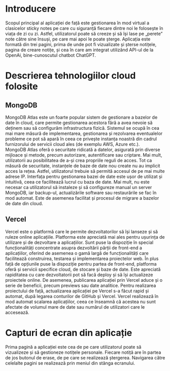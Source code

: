 # Introducere

  Scopul principal al aplicației de față este gestionarea în mod virtual a clasicelor sticky notes pe care cu siguranță fiecare dintre noi le folosește în viața de zi cu zi. Astfel, utilizatorul poate să creeze și să își lase pe „perete” note către sine însuși, pe care mai apoi le poate șterge. Aplicația este formată din trei pagini, prima de unde pot fi vizualizate și șterse notițele, pagina de creare notițe, și cea în care am integrat utilizând API-ul de la OpenAi, bine-cunoscutul chatbot ChatGPT.

# Descrierea tehnologiilor cloud folosite

## MongoDB

  MongoDB Atlas este un foarte popular sistem de gestionare a bazelor de date în cloud, care permite gestionarea acestora fără a avea nevoie să deținem sau să configurăm infrastructura fizică. Sistemul se ocupă în cea mai mare măsură de implementarea, gestionarea și rezolvarea eventualelor probleme ce pot să apară în ceea ce privește instanța noastră din cadrul furnizorului de servicii cloud ales (de exemplu AWS, Azure etc.).  
MongoDB Atlas oferă o securitate ridicată a datelor, asigurată prin diverse mijloace și metode, precum autorizare, autentificare sau criptare. Mai mult, utilizatorii au posibilitatea de a-și crea propriile reguli de acces. Tot ca măsură de securitate, instanțele de baze de date nou create nu au implicit acces la rețea. Astfel, utilizatorul trebuie să permită accesul de pe mai multe adrese IP.
Interfața pentru gestionarea bazei de date este ușor de utilizat și intuitivă, ceea ce facilitează lucrul cu baza de date. Mai mult, nu este necesar ca utilizatorul să instaleze și să configureze manual un server MongoDB, iar backup-ul, actualizările software sau restaurările se fac în mod automat. Este de asemenea facilitat și procesul de migrare a bazelor de date din cloud.

 
## Vercel

  Vercel este o platformă care le permite dezvoltatorilor să își lanseze și să ruleze online aplicațiile. Platforma este apreciată mai ales pentru ușurința de utilizare și de dezvoltare a aplicațiilor. Sunt puse la dispoziție în special funcționalități concentrate asupra dezvoltării părții de front-end a aplicațiilor, oferind de asemenea o gamă largă de funcționalități care facilitează construirea, testarea și implementarea proiectelor web. În plus față de opțiunile puse la dispoziție pentru partea de front-end, platforma oferă și servicii specifice cloud, de stocare și baze de date.
Este apreciată rapiditatea cu care dezvoltatorii pot să facă deploy și să își actualizeze proiectele online. De asemenea, publicarea aplicației prin Vercel aduce și o serie de beneficii, precum previews sau date analitice. Pentru realizarea proiectului de față, actualizarea aplicației pe Vercel s-a făcut rapid și automat, după legarea conturilor de GitHub și Vercel.
Vercel realizează în mod automat scalarea aplicațiilor, ceea ce înseamnă că acestea nu sunt afectate de volumul mare de date sau numărul de utilizatori care le accesează. 

# Capturi de ecran din aplicație

  Prima pagină a aplicației este cea de pe care utilizatorul poate să vizualizeze și să gestioneze notițele personale. Fiecare notiță are în partea de jos butonul de erase, de pe care se realizează ștergerea. Navigarea către celelalte pagini se realizează prin meniul din stânga ecranului.



